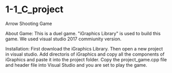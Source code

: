# 1-1_C_project
Arrow Shooting Game

  About Game:
This is a duel game. "iGraphics Library" is used to build this game. We used visual studio 2017 commiunity version.

  Installation:
 First download the iGraphics Library. Then open a new project in visual studio. Add directoris of iGraphics and copy all the 
 components of iGraphics and paste it into the project folder. Copy the project_game.cpp file and header file into Visual Studio and you  are set to play the game.
